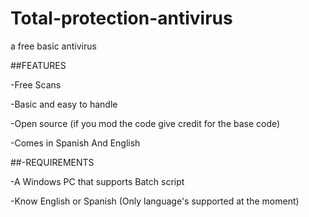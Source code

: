# Total-protection-antivirus
a free basic antivirus

##FEATURES

-Free Scans

-Basic and easy to handle

-Open source
 (if you mod the code give credit for the base code)

-Comes in Spanish And English 


##-REQUIREMENTS

-A Windows PC that supports Batch script

-Know English or Spanish (Only language's supported at the moment)

